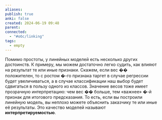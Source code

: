 ```yaml
---
aliases: 
publish: true
anki: false
created: 2024-06-19 09:48
parent: 
connected:
  - "#обс/linking"
tags:
  - empty
---
```



Помимо простоты, у линейных моделей есть несколько других достоинств. К примеру, мы можем достаточно легко судить, как влияют на результат те или иные признаки. Скажем, если вес �� положителен, то с ростом �-го признака таргет в случае регрессии будет увеличиваться, а в случае классификации наш выбор будет сдвигаться в пользу одного из классов. Значение весов тоже имеет прозрачную интерпретацию: чем вес �� больше, тем «важнее» �-й признак для итогового предсказания. То есть, если вы построили линейную модель, вы неплохо можете объяснить заказчику те или иные её результаты. Это качество моделей называют **интерпретируемостью**.